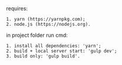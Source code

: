 requires:

    1. yarn (https://yarnpkg.com);
    2. node.js (https://nodejs.org).

in project folder run cmd:

    1. install all dependencies: 'yarn';
    2. build + local server start: 'gulp dev';
    3. build only: 'gulp build'.
